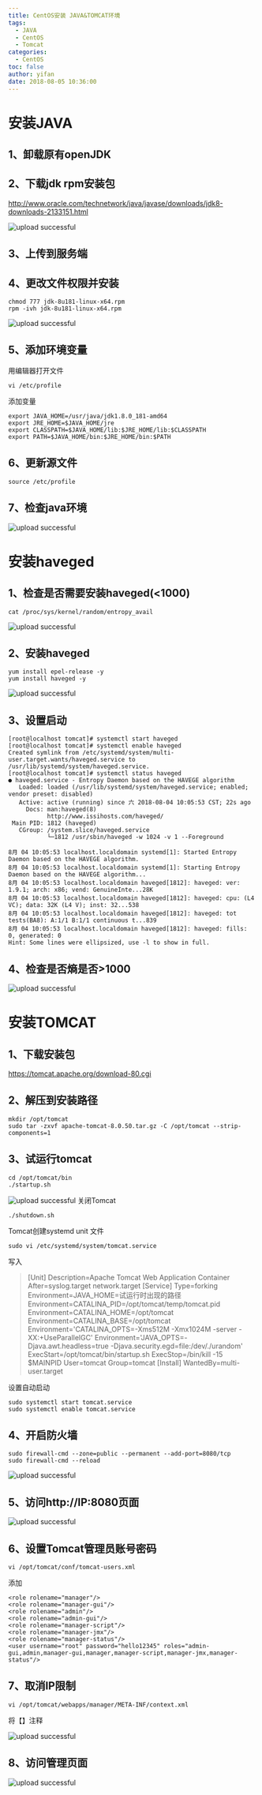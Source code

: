 ```yaml
---
title: CentOS安装 JAVA&TOMCAT环境
tags:
  - JAVA
  - CentOS
  - Tomcat
categories:
  - CentOS
toc: false
author: yifan
date: 2018-08-05 10:36:00
---
```


# 安装JAVA 

## 1、卸载原有openJDK
## 2、下载jdk rpm安装包
http://www.oracle.com/technetwork/java/javase/downloads/jdk8-downloads-2133151.html
<!-- more -->
![upload successful](/images/pasted-43.png)
## 3、上传到服务端
## 4、更改文件权限并安装
```
chmod 777 jdk-8u181-linux-x64.rpm
rpm -ivh jdk-8u181-linux-x64.rpm
```
![upload successful](/images/pasted-44.png)

## 5、添加环境变量
用编辑器打开文件
```
vi /etc/profile
```
添加变量
```
export JAVA_HOME=/usr/java/jdk1.8.0_181-amd64
export JRE_HOME=$JAVA_HOME/jre
export CLASSPATH=$JAVA_HOME/lib:$JRE_HOME/lib:$CLASSPATH
export PATH=$JAVA_HOME/bin:$JRE_HOME/bin:$PATH
```

## 6、更新源文件
```
source /etc/profile
```

## 7、检查java环境
![upload successful](/images/pasted-45.png)
# 安装haveged
## 1、检查是否需要安装haveged(<1000)
```
cat /proc/sys/kernel/random/entropy_avail
```

![upload successful](/images/pasted-46.png)

## 2、安装haveged
```
yum install epel-release -y
yum install haveged -y
```
![upload successful](/images/pasted-47.png)

## 3、设置启动
```
[root@localhost tomcat]# systemctl start haveged
[root@localhost tomcat]# systemctl enable haveged 
Created symlink from /etc/systemd/system/multi-user.target.wants/haveged.service to /usr/lib/systemd/system/haveged.service.
[root@localhost tomcat]# systemctl status haveged
● haveged.service - Entropy Daemon based on the HAVEGE algorithm
   Loaded: loaded (/usr/lib/systemd/system/haveged.service; enabled; vendor preset: disabled)
   Active: active (running) since 六 2018-08-04 10:05:53 CST; 22s ago
     Docs: man:haveged(8)
           http://www.issihosts.com/haveged/
 Main PID: 1812 (haveged)
   CGroup: /system.slice/haveged.service
           └─1812 /usr/sbin/haveged -w 1024 -v 1 --Foreground

8月 04 10:05:53 localhost.localdomain systemd[1]: Started Entropy Daemon based on the HAVEGE algorithm.
8月 04 10:05:53 localhost.localdomain systemd[1]: Starting Entropy Daemon based on the HAVEGE algorithm...
8月 04 10:05:53 localhost.localdomain haveged[1812]: haveged: ver: 1.9.1; arch: x86; vend: GenuineInte...28K
8月 04 10:05:53 localhost.localdomain haveged[1812]: haveged: cpu: (L4 VC); data: 32K (L4 V); inst: 32...538
8月 04 10:05:53 localhost.localdomain haveged[1812]: haveged: tot tests(BA8): A:1/1 B:1/1 continuous t...839
8月 04 10:05:53 localhost.localdomain haveged[1812]: haveged: fills: 0, generated: 0
Hint: Some lines were ellipsized, use -l to show in full.
```
## 4、检查是否熵是否>1000

![upload successful](/images/pasted-99.png)

# 安装TOMCAT
## 1、下载安装包
https://tomcat.apache.org/download-80.cgi
## 2、解压到安装路径
```
mkdir /opt/tomcat
sudo tar -zxvf apache-tomcat-8.0.50.tar.gz -C /opt/tomcat --strip-components=1
```
## 3、试运行tomcat
```
cd /opt/tomcat/bin
./startup.sh
```

![upload successful](/images/pasted-53.png)
关闭Tomcat
```
./shutdown.sh
```
Tomcat创建systemd unit 文件
```
sudo vi /etc/systemd/system/tomcat.service
```
写入
> [Unit]
Description=Apache Tomcat Web Application Container
After=syslog.target network.target 
 [Service]
Type=forking
Environment=JAVA_HOME=试运行时出现的路径
Environment=CATALINA_PID=/opt/tomcat/temp/tomcat.pid
Environment=CATALINA_HOME=/opt/tomcat
Environment=CATALINA_BASE=/opt/tomcat
Environment='CATALINA_OPTS=-Xms512M -Xmx1024M -server -XX:+UseParallelGC'
Environment='JAVA_OPTS=-Djava.awt.headless=true -Djava.security.egd=file:/dev/./urandom'
ExecStart=/opt/tomcat/bin/startup.sh
ExecStop=/bin/kill -15 $MAINPID
User=tomcat
Group=tomcat
[Install]
WantedBy=multi-user.target

设置自动启动
```
sudo systemctl start tomcat.service
sudo systemctl enable tomcat.service
```

## 4、开启防火墙
```
sudo firewall-cmd --zone=public --permanent --add-port=8080/tcp
sudo firewall-cmd --reload
```
![upload successful](/images/pasted-51.png)
## 5、访问http://IP:8080页面

![upload successful](/images/pasted-50.png)

## 6、设置Tomcat管理员账号密码
```
vi /opt/tomcat/conf/tomcat-users.xml
```
添加
```
<role rolename="manager"/>
<role rolename="manager-gui"/>
<role rolename="admin"/>
<role rolename="admin-gui"/>
<role rolename="manager-script"/>
<role rolename="manager-jmx"/>
<role rolename="manager-status"/>
<user username="root" password="hello12345" roles="admin-gui,admin,manager-gui,manager,manager-script,manager-jmx,manager-status"/>
```

## 7、取消IP限制
```
vi /opt/tomcat/webapps/manager/META-INF/context.xml
```
将【<Valve className="org.apache.catalina.valves.RemoteAddrValve"
         allow="127\.\d+\.\d+\.\d+|::1|0:0:0:0:0:0:0:1" />】注释

![upload successful](/images/pasted-49.png)
## 8、访问管理页面

![upload successful](/images/pasted-48.png)
